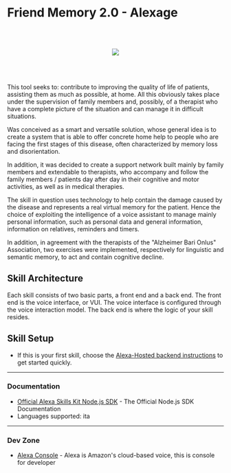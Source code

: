 # Friend Memory 2.0 - Alexage
<br>
<br>
<p align="center">
<img src="https://images-na.ssl-images-amazon.com/images/G/01/kindle/merch/2019/AUCC/CXL-345/AEG-featuresbillboard_750x375.jpg" />
</p>
<br>
<br>
<br>
This tool seeks to: contribute to improving the quality of life of patients, assisting them as much as possible, at home.
All this obviously takes place under the supervision of family members and, possibly, of a therapist who have a complete picture of the situation and can manage it in difficult situations. 

Was conceived as a smart and versatile solution, whose general idea is to create a system that is able to offer concrete home help to people who are facing the first stages of this disease, often characterized by memory loss and disorientation. 

In addition, it was decided to create a support network built mainly by family members and extendable to therapists, who accompany and follow the family members / patients day after day in their cognitive and motor activities, as well as in medical therapies. 

The skill in question uses technology to help contain the damage caused by the disease and represents a real virtual memory for the patient. Hence the choice of exploiting the intelligence of a voice assistant to manage mainly personal information, such as personal data and general information, information on relatives, reminders and timers. 

In addition, in agreement with the therapists of the "Alzheimer Bari Onlus" Association, two exercises were implemented, respectively for linguistic and semantic memory, to act and contain cognitive decline.

## Skill Architecture
Each skill consists of two basic parts, a front end and a back end.
The front end is the voice interface, or VUI.
The voice interface is configured through the voice interaction model.
The back end is where the logic of your skill resides.

## Skill Setup

 * If this is your first skill, choose the [Alexa-Hosted backend instructions](./instructions/setup-vui-alexa-hosted.md) to get started quickly.

---

### Documentation
* [Official Alexa Skills Kit Node.js SDK](https://www.npmjs.com/package/ask-sdk) - The Official Node.js SDK Documentation
* Languages supported: ita

---

### Dev Zone
 * [Alexa Console](developer.amazon.com/alexa) - Alexa is Amazon's cloud-based voice, this is console for developer
